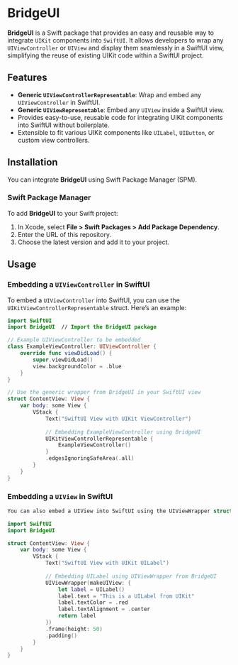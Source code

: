# BridgeUI

**BridgeUI** is a Swift package that provides an easy and reusable way to integrate `UIKit` components into `SwiftUI`. It allows developers to wrap any `UIViewController` or `UIView` and display them seamlessly in a SwiftUI view, simplifying the reuse of existing UIKit code within a SwiftUI project.

## Features

- **Generic `UIViewControllerRepresentable`**: Wrap and embed any `UIViewController` in SwiftUI.
- **Generic `UIViewRepresentable`**: Embed any `UIView` inside a SwiftUI view.
- Provides easy-to-use, reusable code for integrating UIKit components into SwiftUI without boilerplate.
- Extensible to fit various UIKit components like `UILabel`, `UIButton`, or custom view controllers.

## Installation

You can integrate **BridgeUI** using Swift Package Manager (SPM).

### Swift Package Manager

To add **BridgeUI** to your Swift project:

1. In Xcode, select **File > Swift Packages > Add Package Dependency**.
2. Enter the URL of this repository.
3. Choose the latest version and add it to your project.

## Usage

### Embedding a `UIViewController` in SwiftUI

To embed a `UIViewController` into SwiftUI, you can use the `UIKitViewControllerRepresentable` struct. Here’s an example:

```swift
import SwiftUI
import BridgeUI  // Import the BridgeUI package

// Example UIViewController to be embedded
class ExampleViewController: UIViewController {
    override func viewDidLoad() {
        super.viewDidLoad()
        view.backgroundColor = .blue
    }
}

// Use the generic wrapper from BridgeUI in your SwiftUI view
struct ContentView: View {
    var body: some View {
        VStack {
            Text("SwiftUI View with UIKit ViewController")
            
            // Embedding ExampleViewController using BridgeUI
            UIKitViewControllerRepresentable {
                ExampleViewController()
            }
            .edgesIgnoringSafeArea(.all)
        }
    }
}
```

### Embedding a `UIView` in SwiftUI
```swift
You can also embed a UIView into SwiftUI using the UIViewWrapper struct from BridgeUI:

import SwiftUI
import BridgeUI

struct ContentView: View {
    var body: some View {
        VStack {
            Text("SwiftUI View with UIKit UILabel")
            
            // Embedding UILabel using UIViewWrapper from BridgeUI
            UIViewWrapper(makeUIView: {
                let label = UILabel()
                label.text = "This is a UILabel from UIKit"
                label.textColor = .red
                label.textAlignment = .center
                return label
            })
            .frame(height: 50)
            .padding()
        }
    }
}
```
